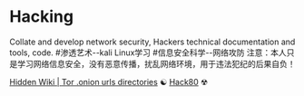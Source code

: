 # Hacking
Collate and develop network security, Hackers technical documentation and tools, code.
#渗透艺术--kali Linux学习
#信息安全科学--网络攻防
注意：本人只是学习网络信息安全，没有恶意传播，扰乱网络环境，用于违法犯纪的后果自负！

[Hidden Wiki | Tor .onion urls directories](http://www.thehiddenwiki.org/)
&#9775;
[Hack80](http://www.hack80.com/)
&#9762;
